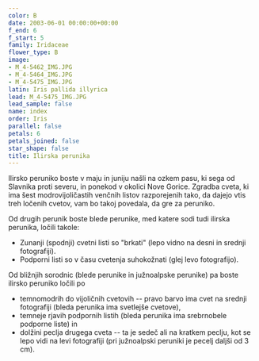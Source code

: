 ```yaml
---
color: B
date: 2003-06-01 00:00:00+00:00
f_end: 6
f_start: 5
family: Iridaceae
flower_type: B
image:
- M_4-5462_IMG.JPG
- M_4-5464_IMG.JPG
- M_4-5475_IMG.JPG
latin: Iris pallida illyrica
lead: M_4-5475_IMG.JPG
lead_sample: false
name: index
order: Iris
parallel: false
petals: 6
petals_joined: false
star_shape: false
title: Ilirska perunika
---
```

Ilirsko peruniko boste v maju in juniju našli na ozkem pasu, ki sega od Slavnika proti severu, in ponekod v okolici Nove Gorice. Zgradba cveta, ki ima šest modrovijoličastih venčnih listov razporejenih tako, da dajejo vtis treh ločenih cvetov, vam bo takoj povedala, da gre za peruniko.

Od drugih perunik boste blede perunike, med katere sodi tudi ilirska perunika, ločili takole:

-   Zunanji (spodnji) cvetni listi so \"brkati\" (lepo vidno na desni in srednji fotografiji).
-   Podporni listi so v času cvetenja suhokožnati (glej levo fotografijo).

Od bližnjih sorodnic (blede perunike in južnoalpske perunike) pa boste ilirsko peruniko ločili po

-   temnomodrih do vijoličnih cvetovih -- pravo barvo ima cvet na srednji fotografiji (bleda perunika ima svetlejše cvetove),
-   temneje rjavih podpornih listih (bleda perunika ima srebrnobele podporne liste) in
-   dolžini peclja drugega cveta -- ta je sedeč ali na kratkem peclju, kot se lepo vidi na levi fotografiji (pri južnoalpski peruniki je pecelj daljši od 3 cm).

